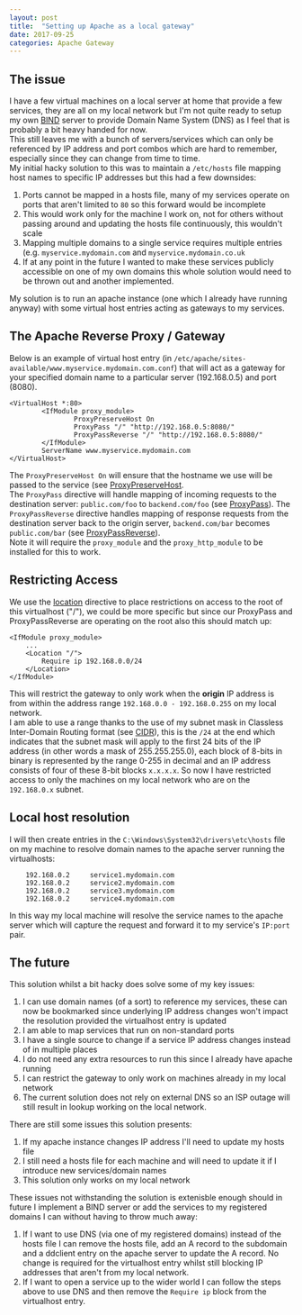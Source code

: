 ```yaml
---
layout: post
title:  "Setting up Apache as a local gateway"
date: 2017-09-25
categories: Apache Gateway
---
```


## The issue
I have a few virtual machines on a local server at home that provide a few services, they are all on my local network but I'm not quite ready to setup my own [BIND](#BIND) server to provide Domain Name System (DNS) as I feel that is probably a bit heavy handed for now.  
This still leaves me with a bunch of servers/services which can only be referenced by IP address and port combos which are hard to remember, especially since they can change from time to time.  
My initial hacky solution to this was to maintain a `/etc/hosts` file mapping host names to specific IP addresses but this had a few downsides:
1. Ports cannot be mapped in a hosts file, many of my services operate on ports that aren't limited to `80` so this forward would be incomplete
2. This would work only for the machine I work on, not for others without passing around and updating the hosts file continuously, this wouldn't scale
3. Mapping multiple domains to a single service requires multiple entries (e.g. `myservice.mydomain.com` and `myservice.mydomain.co.uk`
4. If at any point in the future I wanted to make these services publicly accessible on one of my own domains this whole solution would need to be thrown out and another implemented.

My solution is to run an apache instance (one which I already have running anyway) with some virtual host entries acting as gateways to my services.

## The Apache Reverse Proxy / Gateway

Below is an example of virtual host entry (in `/etc/apache/sites-available/www.myservice.mydomain.com.conf`) that will act as a gateway for your specified domain name to a particular server (192.168.0.5) and port (8080).

```
<VirtualHost *:80>
        <IfModule proxy_module>
                ProxyPreserveHost On
                ProxyPass "/" "http://192.168.0.5:8080/"
                ProxyPassReverse "/" "http://192.168.0.5:8080/"
        </IfModule>
        ServerName www.myservice.mydomain.com
</VirtualHost>

```
The `ProxyPreserveHost On` will ensure that the hostname we use will be passed to the service (see [ProxyPreserveHost](#proxypreservehost).  
The `ProxyPass` directive will handle mapping of incoming requests to the destination server: `public.com/foo` to `backend.com/foo` (see [ProxyPass](#proxypass)).
The `ProxyPassReverse` directive handles mapping of response requests from the destination server back to the origin server, `backend.com/bar` becomes `public.com/bar` (see [ProxyPassReverse](#proxypassreverse)).  
Note it will require the `proxy_module` and the `proxy_http_module` to be installed for this to work.  

## Restricting Access
We use the [location](#location) directive to place restrictions on access to the root of this virtualhost ("/"), we could be more specific but since our ProxyPass and ProxyPassReverse are operating on the root also this should match up:
```
<IfModule proxy_module>
	...
    <Location "/">
    	Require ip 192.168.0.0/24
	</Location>
</IfModule>
``` 
This will restrict the gateway to only work when the **origin** IP address is from within the address range `192.168.0.0 - 192.168.0.255` on my local network.   
I am able to use a range thanks to the use of my subnet mask in Classless Inter-Domain Routing format (see [CIDR](#CIDR)), this is the `/24` at the end which indicates that the subnet mask will apply to the first 24 bits of the IP address (in other words a mask of 255.255.255.0), each block of 8-bits in binary is represented by the range 0-255 in decimal and an IP address consists of four of these 8-bit blocks `x.x.x.x`. 
So now I have restricted access to only the machines on my local network who are on the `192.168.0.x` subnet.  

## Local host resolution

I will then create entries in the `C:\Windows\System32\drivers\etc\hosts` file on my machine to resolve domain names to the apache server running the virtualhosts:
```
	192.168.0.2		service1.mydomain.com
	192.168.0.2		service2.mydomain.com
	192.168.0.2		service3.mydomain.com
	192.168.0.2		service4.mydomain.com
```
In this way my local machine will resolve the service names to the apache server which will capture the request and forward it to my service's `IP:port` pair.
 
## The future
This solution whilst a bit hacky does solve some of my key issues:
1. I can use domain names (of a sort) to reference my services, these can now be bookmarked since underlying IP address changes won't impact the resolution provided the virtualhost entry is updated
2. I am able to map services that run on non-standard ports
3. I have a single source to change if a service IP address changes instead of in multiple places
4. I do not need any extra resources to run this since I already have apache running
5. I can restrict the gateway to only work on machines already in my local network
6. The current solution does not rely on external DNS so an ISP outage will still result in lookup working on the local network.

There are still some issues this solution presents:
1. If my apache instance changes IP address I'll need to update my hosts file
2. I still need a hosts file for each machine and will need to update it if I introduce new services/domain names
3. This solution only works on my local network

These issues not withstanding the solution is extenisble enough should in future I implement a BIND server or add the services to my registered domains I can without having to throw much away:
1. If I want to use DNS (via one of my registered domains) instead of the hosts file I can remove the hosts file, add an A record to the subdomain and a ddclient entry on the apache server to update the A record. No change is required for the virtualhost entry whilst still blocking IP addresses that aren't from my local network. 
2.  If I want to open a service up to the wider world I can follow the steps above to use DNS and then remove the `Require ip` block from the virtualhost entry. 

[BIND]: https://en.wikipedia.org/wiki/BIND
[proxypreservehost]: https://httpd.apache.org/docs/2.4/mod/mod_proxy.html#proxypreservehost
[proxypass]: https://httpd.apache.org/docs/2.4/mod/mod_proxy.html#proxypass
[proxypassreverse]: https://httpd.apache.org/docs/2.4/mod/mod_proxy.html#proxypassreverse
[location]:	https://httpd.apache.org/docs/2.4/mod/core.html#location
[CIDR]: https://en.wikipedia.org/wiki/Classless_Inter-Domain_Routing
